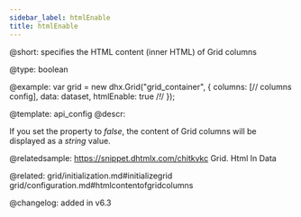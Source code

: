 ```yaml
---
sidebar_label: htmlEnable
title: htmlEnable
---          
```


@short: specifies the HTML content (inner HTML) of Grid columns



@type: boolean

@example: 
var grid = new dhx.Grid("grid_container", {
    columns: [// columns config],
    data: dataset,
    htmlEnable: true /*!*/
});

@template:	api_config
@descr: 

If you set the property to *false*, the content of Grid columns will be displayed as a *string* value.

@relatedsample: https://snippet.dhtmlx.com/chitkvkc	Grid. Html In Data

@related: grid/initialization.md#initializegrid
grid/configuration.md#htmlcontentofgridcolumns

@changelog: added in v6.3